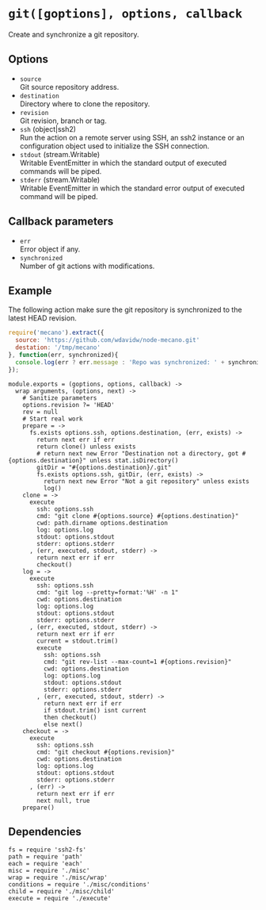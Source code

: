 
# `git([goptions], options, callback`

Create and synchronize a git repository.

## Options

*   `source`   
    Git source repository address.   
*   `destination`   
    Directory where to clone the repository.   
*   `revision`   
    Git revision, branch or tag.   
*   `ssh` (object|ssh2)   
    Run the action on a remote server using SSH, an ssh2 instance or an
    configuration object used to initialize the SSH connection.   
*   `stdout` (stream.Writable)   
    Writable EventEmitter in which the standard output of executed commands will
    be piped.   
*   `stderr` (stream.Writable)   
    Writable EventEmitter in which the standard error output of executed command
    will be piped.   

## Callback parameters

*   `err`   
    Error object if any.   
*   `synchronized`   
    Number of git actions with modifications.   

## Example

The following action make sure the git repository is synchronized to the latest
HEAD revision.

```javascript
require('mecano').extract({
  source: 'https://github.com/wdavidw/node-mecano.git'
  destation: '/tmp/mecano'
}, function(err, synchronized){
  console.log(err ? err.message : 'Repo was synchronized: ' + synchronized);
});
```


    module.exports = (goptions, options, callback) ->
      wrap arguments, (options, next) ->
        # Sanitize parameters
        options.revision ?= 'HEAD'
        rev = null
        # Start real work
        prepare = ->
          fs.exists options.ssh, options.destination, (err, exists) ->
            return next err if err
            return clone() unless exists
            # return next new Error "Destination not a directory, got #{options.destination}" unless stat.isDirectory()
            gitDir = "#{options.destination}/.git"
            fs.exists options.ssh, gitDir, (err, exists) ->
              return next new Error "Not a git repository" unless exists
              log()
        clone = ->
          execute
            ssh: options.ssh
            cmd: "git clone #{options.source} #{options.destination}"
            cwd: path.dirname options.destination
            log: options.log
            stdout: options.stdout
            stderr: options.stderr
          , (err, executed, stdout, stderr) ->
            return next err if err
            checkout()
        log = ->
          execute
            ssh: options.ssh
            cmd: "git log --pretty=format:'%H' -n 1"
            cwd: options.destination
            log: options.log
            stdout: options.stdout
            stderr: options.stderr
          , (err, executed, stdout, stderr) ->
            return next err if err
            current = stdout.trim()
            execute
              ssh: options.ssh
              cmd: "git rev-list --max-count=1 #{options.revision}"
              cwd: options.destination
              log: options.log
              stdout: options.stdout
              stderr: options.stderr
            , (err, executed, stdout, stderr) ->
              return next err if err
              if stdout.trim() isnt current
              then checkout()
              else next()
        checkout = ->
          execute
            ssh: options.ssh
            cmd: "git checkout #{options.revision}"
            cwd: options.destination
            log: options.log
            stdout: options.stdout
            stderr: options.stderr
          , (err) ->
            return next err if err
            next null, true
        prepare()

## Dependencies

    fs = require 'ssh2-fs'
    path = require 'path'
    each = require 'each'
    misc = require './misc'
    wrap = require './misc/wrap'
    conditions = require './misc/conditions'
    child = require './misc/child'
    execute = require './execute'








